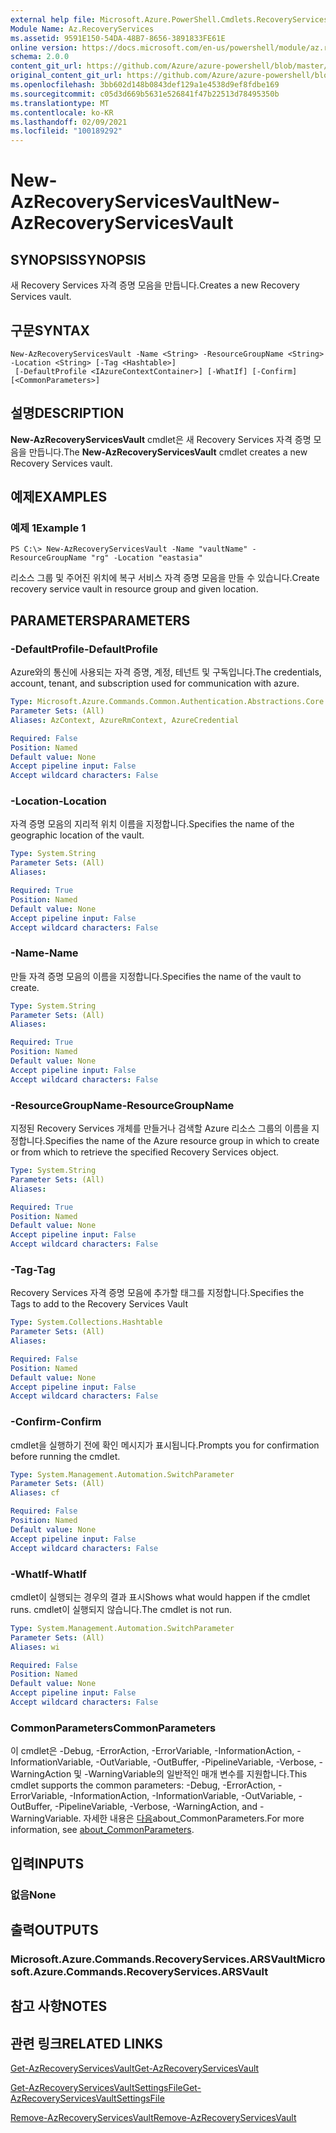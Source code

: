 ```yaml
---
external help file: Microsoft.Azure.PowerShell.Cmdlets.RecoveryServices.dll-Help.xml
Module Name: Az.RecoveryServices
ms.assetid: 9591E150-54DA-48B7-8656-3891833FE61E
online version: https://docs.microsoft.com/en-us/powershell/module/az.recoveryservices/new-azrecoveryservicesvault
schema: 2.0.0
content_git_url: https://github.com/Azure/azure-powershell/blob/master/src/RecoveryServices/RecoveryServices/help/New-AzRecoveryServicesVault.md
original_content_git_url: https://github.com/Azure/azure-powershell/blob/master/src/RecoveryServices/RecoveryServices/help/New-AzRecoveryServicesVault.md
ms.openlocfilehash: 3bb602d148b0843def129a1e4538d9ef8fdbe169
ms.sourcegitcommit: c05d3d669b5631e526841f47b22513d78495350b
ms.translationtype: MT
ms.contentlocale: ko-KR
ms.lasthandoff: 02/09/2021
ms.locfileid: "100189292"
---
```

# <span data-ttu-id="e141b-101">New-AzRecoveryServicesVault</span><span class="sxs-lookup"><span data-stu-id="e141b-101">New-AzRecoveryServicesVault</span></span>

## <span data-ttu-id="e141b-102">SYNOPSIS</span><span class="sxs-lookup"><span data-stu-id="e141b-102">SYNOPSIS</span></span>
<span data-ttu-id="e141b-103">새 Recovery Services 자격 증명 모음을 만듭니다.</span><span class="sxs-lookup"><span data-stu-id="e141b-103">Creates a new Recovery Services vault.</span></span>

## <span data-ttu-id="e141b-104">구문</span><span class="sxs-lookup"><span data-stu-id="e141b-104">SYNTAX</span></span>

```
New-AzRecoveryServicesVault -Name <String> -ResourceGroupName <String> -Location <String> [-Tag <Hashtable>]
 [-DefaultProfile <IAzureContextContainer>] [-WhatIf] [-Confirm] [<CommonParameters>]
```

## <span data-ttu-id="e141b-105">설명</span><span class="sxs-lookup"><span data-stu-id="e141b-105">DESCRIPTION</span></span>
<span data-ttu-id="e141b-106">**New-AzRecoveryServicesVault** cmdlet은 새 Recovery Services 자격 증명 모음을 만듭니다.</span><span class="sxs-lookup"><span data-stu-id="e141b-106">The **New-AzRecoveryServicesVault** cmdlet creates a new Recovery Services vault.</span></span>

## <span data-ttu-id="e141b-107">예제</span><span class="sxs-lookup"><span data-stu-id="e141b-107">EXAMPLES</span></span>

### <span data-ttu-id="e141b-108">예제 1</span><span class="sxs-lookup"><span data-stu-id="e141b-108">Example 1</span></span>
```
PS C:\> New-AzRecoveryServicesVault -Name "vaultName" -ResourceGroupName "rg" -Location "eastasia"
```

<span data-ttu-id="e141b-109">리소스 그룹 및 주어진 위치에 복구 서비스 자격 증명 모음을 만들 수 있습니다.</span><span class="sxs-lookup"><span data-stu-id="e141b-109">Create recovery service vault in resource group and given location.</span></span>

## <span data-ttu-id="e141b-110">PARAMETERS</span><span class="sxs-lookup"><span data-stu-id="e141b-110">PARAMETERS</span></span>

### <span data-ttu-id="e141b-111">-DefaultProfile</span><span class="sxs-lookup"><span data-stu-id="e141b-111">-DefaultProfile</span></span>
<span data-ttu-id="e141b-112">Azure와의 통신에 사용되는 자격 증명, 계정, 테넌트 및 구독입니다.</span><span class="sxs-lookup"><span data-stu-id="e141b-112">The credentials, account, tenant, and subscription used for communication with azure.</span></span>

```yaml
Type: Microsoft.Azure.Commands.Common.Authentication.Abstractions.Core.IAzureContextContainer
Parameter Sets: (All)
Aliases: AzContext, AzureRmContext, AzureCredential

Required: False
Position: Named
Default value: None
Accept pipeline input: False
Accept wildcard characters: False
```

### <span data-ttu-id="e141b-113">-Location</span><span class="sxs-lookup"><span data-stu-id="e141b-113">-Location</span></span>
<span data-ttu-id="e141b-114">자격 증명 모음의 지리적 위치 이름을 지정합니다.</span><span class="sxs-lookup"><span data-stu-id="e141b-114">Specifies the name of the geographic location of the vault.</span></span>

```yaml
Type: System.String
Parameter Sets: (All)
Aliases:

Required: True
Position: Named
Default value: None
Accept pipeline input: False
Accept wildcard characters: False
```

### <span data-ttu-id="e141b-115">-Name</span><span class="sxs-lookup"><span data-stu-id="e141b-115">-Name</span></span>
<span data-ttu-id="e141b-116">만들 자격 증명 모음의 이름을 지정합니다.</span><span class="sxs-lookup"><span data-stu-id="e141b-116">Specifies the name of the vault to create.</span></span>

```yaml
Type: System.String
Parameter Sets: (All)
Aliases:

Required: True
Position: Named
Default value: None
Accept pipeline input: False
Accept wildcard characters: False
```

### <span data-ttu-id="e141b-117">-ResourceGroupName</span><span class="sxs-lookup"><span data-stu-id="e141b-117">-ResourceGroupName</span></span>
<span data-ttu-id="e141b-118">지정된 Recovery Services 개체를 만들거나 검색할 Azure 리소스 그룹의 이름을 지정합니다.</span><span class="sxs-lookup"><span data-stu-id="e141b-118">Specifies the name of the Azure resource group in which to create or from which to retrieve the specified Recovery Services object.</span></span>

```yaml
Type: System.String
Parameter Sets: (All)
Aliases:

Required: True
Position: Named
Default value: None
Accept pipeline input: False
Accept wildcard characters: False
```

### <span data-ttu-id="e141b-119">-Tag</span><span class="sxs-lookup"><span data-stu-id="e141b-119">-Tag</span></span>

<span data-ttu-id="e141b-120">Recovery Services 자격 증명 모음에 추가할 태그를 지정합니다.</span><span class="sxs-lookup"><span data-stu-id="e141b-120">Specifies the Tags to add to the Recovery Services Vault</span></span>

```yaml
Type: System.Collections.Hashtable
Parameter Sets: (All)
Aliases:

Required: False
Position: Named
Default value: None
Accept pipeline input: False
Accept wildcard characters: False
```

### <span data-ttu-id="e141b-121">-Confirm</span><span class="sxs-lookup"><span data-stu-id="e141b-121">-Confirm</span></span>
<span data-ttu-id="e141b-122">cmdlet을 실행하기 전에 확인 메시지가 표시됩니다.</span><span class="sxs-lookup"><span data-stu-id="e141b-122">Prompts you for confirmation before running the cmdlet.</span></span>

```yaml
Type: System.Management.Automation.SwitchParameter
Parameter Sets: (All)
Aliases: cf

Required: False
Position: Named
Default value: None
Accept pipeline input: False
Accept wildcard characters: False
```

### <span data-ttu-id="e141b-123">-WhatIf</span><span class="sxs-lookup"><span data-stu-id="e141b-123">-WhatIf</span></span>
<span data-ttu-id="e141b-124">cmdlet이 실행되는 경우의 결과 표시</span><span class="sxs-lookup"><span data-stu-id="e141b-124">Shows what would happen if the cmdlet runs.</span></span> <span data-ttu-id="e141b-125">cmdlet이 실행되지 않습니다.</span><span class="sxs-lookup"><span data-stu-id="e141b-125">The cmdlet is not run.</span></span>

```yaml
Type: System.Management.Automation.SwitchParameter
Parameter Sets: (All)
Aliases: wi

Required: False
Position: Named
Default value: None
Accept pipeline input: False
Accept wildcard characters: False
```

### <span data-ttu-id="e141b-126">CommonParameters</span><span class="sxs-lookup"><span data-stu-id="e141b-126">CommonParameters</span></span>
<span data-ttu-id="e141b-127">이 cmdlet은 -Debug, -ErrorAction, -ErrorVariable, -InformationAction, -InformationVariable, -OutVariable, -OutBuffer, -PipelineVariable, -Verbose, -WarningAction 및 -WarningVariable의 일반적인 매개 변수를 지원합니다.</span><span class="sxs-lookup"><span data-stu-id="e141b-127">This cmdlet supports the common parameters: -Debug, -ErrorAction, -ErrorVariable, -InformationAction, -InformationVariable, -OutVariable, -OutBuffer, -PipelineVariable, -Verbose, -WarningAction, and -WarningVariable.</span></span> <span data-ttu-id="e141b-128">자세한 내용은 [다음](http://go.microsoft.com/fwlink/?LinkID=113216)about_CommonParameters.</span><span class="sxs-lookup"><span data-stu-id="e141b-128">For more information, see [about_CommonParameters](http://go.microsoft.com/fwlink/?LinkID=113216).</span></span>

## <span data-ttu-id="e141b-129">입력</span><span class="sxs-lookup"><span data-stu-id="e141b-129">INPUTS</span></span>

### <span data-ttu-id="e141b-130">없음</span><span class="sxs-lookup"><span data-stu-id="e141b-130">None</span></span>

## <span data-ttu-id="e141b-131">출력</span><span class="sxs-lookup"><span data-stu-id="e141b-131">OUTPUTS</span></span>

### <span data-ttu-id="e141b-132">Microsoft.Azure.Commands.RecoveryServices.ARSVault</span><span class="sxs-lookup"><span data-stu-id="e141b-132">Microsoft.Azure.Commands.RecoveryServices.ARSVault</span></span>

## <span data-ttu-id="e141b-133">참고 사항</span><span class="sxs-lookup"><span data-stu-id="e141b-133">NOTES</span></span>

## <span data-ttu-id="e141b-134">관련 링크</span><span class="sxs-lookup"><span data-stu-id="e141b-134">RELATED LINKS</span></span>

[<span data-ttu-id="e141b-135">Get-AzRecoveryServicesVault</span><span class="sxs-lookup"><span data-stu-id="e141b-135">Get-AzRecoveryServicesVault</span></span>](./Get-AzRecoveryServicesVault.md)

[<span data-ttu-id="e141b-136">Get-AzRecoveryServicesVaultSettingsFile</span><span class="sxs-lookup"><span data-stu-id="e141b-136">Get-AzRecoveryServicesVaultSettingsFile</span></span>](./Get-AzRecoveryServicesVaultSettingsFile.md)

[<span data-ttu-id="e141b-137">Remove-AzRecoveryServicesVault</span><span class="sxs-lookup"><span data-stu-id="e141b-137">Remove-AzRecoveryServicesVault</span></span>](./Remove-AzRecoveryServicesVault.md)



